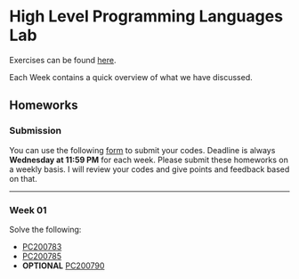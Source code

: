 # High Level Programming Languages Lab

Exercises can be found [here](https://github.com/INBPA0212L-2023/exercises).

Each Week contains a quick overview of what we have discussed.

## Homeworks

### Submission

You can use the following [form](https://forms.gle/vtMBJi1QwpN2NgFp8) to submit your codes. Deadline is always **Wednesday at 11:59 PM** for each week. Please submit these homeworks on a weekly basis. I will review your codes and give points and feedback based on that. 

---

### Week 01

Solve the following:

- [PC200783](https://github.com/INBPA0212L-2023/exercises/blob/main/week-01/PC200783.md)
- [PC200785](https://github.com/INBPA0212L-2023/exercises/blob/main/week-01/PC200785.md)
- **OPTIONAL** [PC200790](https://github.com/INBPA0212L-2023/exercises/blob/main/week-01/PC200790.md)
